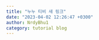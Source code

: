```yaml
---
title: "누누 티비 새 링크"
date: "2023-04-02 12:26:47 +0300"
author: NrdyBhu1
category: tutorial blog
---
```

